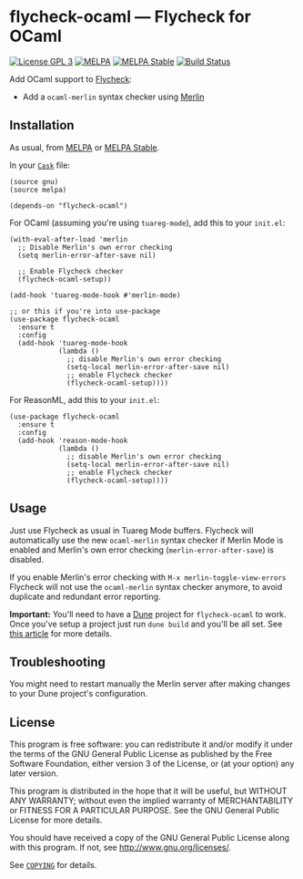 flycheck-ocaml — Flycheck for OCaml
===================================

[![License GPL 3][badge-license]][copying]
[![MELPA][badge-melpa]](http://melpa.org/#/flycheck-ocaml)
[![MELPA Stable][badge-melpa-stable]](http://stable.melpa.org/#/flycheck-ocaml)
[![Build Status](https://github.com/flycheck/flycheck-ocaml/workflows/CI/badge.svg)](https://github.com/flycheck/flycheck-ocaml/actions/workflows/test.yml)


Add OCaml support to [Flycheck][]:

- Add a `ocaml-merlin` syntax checker using [Merlin][]

Installation
------------

As usual, from [MELPA][] or [MELPA Stable][].

In your [`Cask`][cask] file:

```elisp
(source gnu)
(source melpa)

(depends-on "flycheck-ocaml")
```

For OCaml (assuming you're using `tuareg-mode`), add this to your `init.el`:

```elisp
(with-eval-after-load 'merlin
  ;; Disable Merlin's own error checking
  (setq merlin-error-after-save nil)

  ;; Enable Flycheck checker
  (flycheck-ocaml-setup))

(add-hook 'tuareg-mode-hook #'merlin-mode)

;; or this if you're into use-package
(use-package flycheck-ocaml
  :ensure t
  :config
  (add-hook 'tuareg-mode-hook
            (lambda ()
              ;; disable Merlin's own error checking
              (setq-local merlin-error-after-save nil)
              ;; enable Flycheck checker
              (flycheck-ocaml-setup))))
```

For ReasonML, add this to your `init.el`:

```elisp
(use-package flycheck-ocaml
  :ensure t
  :config
  (add-hook 'reason-mode-hook
            (lambda ()
              ;; disable Merlin's own error checking
              (setq-local merlin-error-after-save nil)
              ;; enable Flycheck checker
              (flycheck-ocaml-setup))))
```

Usage
-----

Just use Flycheck as usual in Tuareg Mode buffers.  Flycheck will automatically
use the new `ocaml-merlin` syntax checker if Merlin Mode is enabled and Merlin's
own error checking (`merlin-error-after-save`) is disabled.

If you enable Merlin's error checking with `M-x merlin-toggle-view-errors`
Flycheck will not use the `ocaml-merlin` syntax checker anymore, to avoid
duplicate and redundant error reporting.

**Important:** You'll need to have a [Dune](https://dune.build) project
for `flycheck-ocaml` to work. Once you've setup a project just run `dune build`
and you'll be all set. See [this article](https://tarides.com/blog/2021-01-26-recent-and-upcoming-changes-to-merlin) for more details.

Troubleshooting
---------------

You might need to restart manually the Merlin server after making changes to
your Dune project's configuration.

License
-------

This program is free software: you can redistribute it and/or modify it under
the terms of the GNU General Public License as published by the Free Software
Foundation, either version 3 of the License, or (at your option) any later
version.

This program is distributed in the hope that it will be useful, but WITHOUT ANY
WARRANTY; without even the implied warranty of MERCHANTABILITY or FITNESS FOR A
PARTICULAR PURPOSE.  See the GNU General Public License for more details.

You should have received a copy of the GNU General Public License along with
this program.  If not, see http://www.gnu.org/licenses/.

See [`COPYING`][copying] for details.

[badge-license]: https://img.shields.io/badge/license-GPL_3-green.svg?dummy
[COPYING]: https://github.com/flycheck/flycheck-ocaml/blob/master/COPYING
[badge-melpa]: http://melpa.org/packages/flycheck-ocaml-badge.svg
[badge-melpa-stable]: http://stable.melpa.org/packages/flycheck-ocaml-badge.svg
[badge-travis]: https://travis-ci.org/flycheck/flycheck-ocaml.svg?branch=master
[Flycheck]: http://www.flycheck.org
[Merlin]: https://github.com/ocaml/merlin
[MELPA]: http://melpa.org
[MELPA Stable]: http://stable.melpa.org
[cask]: http://cask.readthedocs.org
